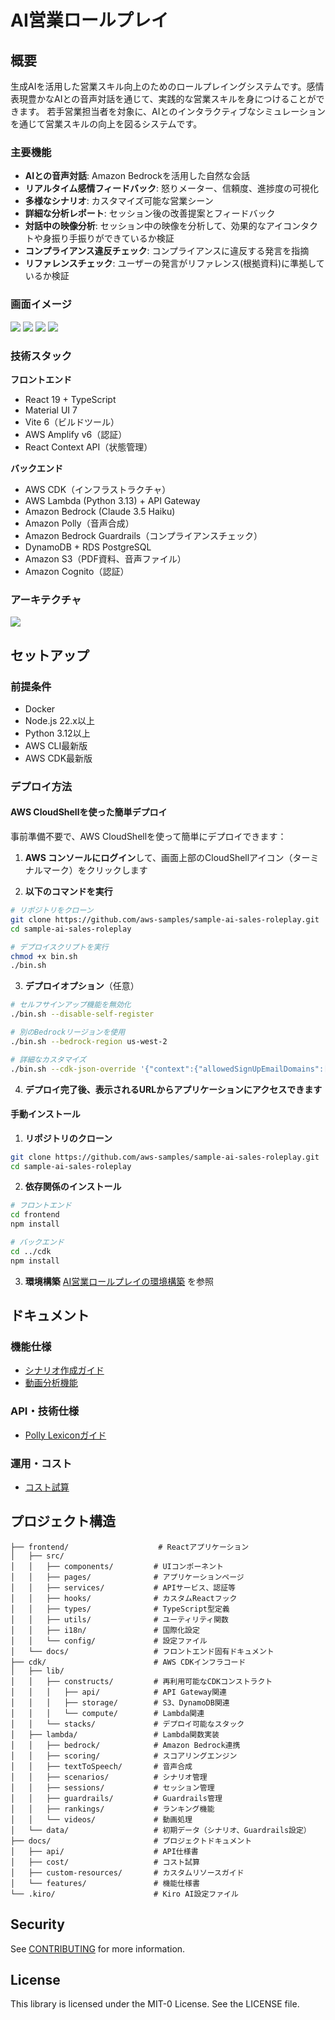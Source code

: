 # AI営業ロールプレイ

## 概要
生成AIを活用した営業スキル向上のためのロールプレイングシステムです。感情表現豊かなAIとの音声対話を通じて、実践的な営業スキルを身につけることができます。
若手営業担当者を対象に、AIとのインタラクティブなシミュレーションを通じて営業スキルの向上を図るシステムです。

### 主要機能

- **AIとの音声対話**: Amazon Bedrockを活用した自然な会話
- **リアルタイム感情フィードバック**: 怒りメーター、信頼度、進捗度の可視化
- **多様なシナリオ**: カスタマイズ可能な営業シーン
- **詳細な分析レポート**: セッション後の改善提案とフィードバック
- **対話中の映像分析**: セッション中の映像を分析して、効果的なアイコンタクトや身振り手振りができているか検証
- **コンプライアンス違反チェック**: コンプライアンスに違反する発言を指摘
- **リファレンスチェック**: ユーザーの発言がリファレンス(根拠資料)に準拠しているか検証

### 画面イメージ

![](./docs/image/demo_image_1.png)
![](./docs/image/demo_image_2.png)
![](./docs/image/demo_image_3.png)
![](./docs/image/demo_image_4.png)

### 技術スタック

**フロントエンド**
- React 19 + TypeScript
- Material UI 7
- Vite 6（ビルドツール）
- AWS Amplify v6（認証）
- React Context API（状態管理）

**バックエンド**
- AWS CDK（インフラストラクチャ）
- AWS Lambda (Python 3.13) + API Gateway
- Amazon Bedrock (Claude 3.5 Haiku)
- Amazon Polly（音声合成）
- Amazon Bedrock Guardrails（コンプライアンスチェック）
- DynamoDB + RDS PostgreSQL
- Amazon S3（PDF資料、音声ファイル）
- Amazon Cognito（認証）

### アーキテクチャ
![](./docs/image/Architecture.png)

## セットアップ

### 前提条件

- Docker
- Node.js 22.x以上
- Python 3.12以上
- AWS CLI最新版
- AWS CDK最新版

### デプロイ方法

#### AWS CloudShellを使った簡単デプロイ

事前準備不要で、AWS CloudShellを使って簡単にデプロイできます：

1. **AWS コンソールにログイン**して、画面上部のCloudShellアイコン（ターミナルマーク）をクリックします

2. **以下のコマンドを実行**
```bash
# リポジトリをクローン
git clone https://github.com/aws-samples/sample-ai-sales-roleplay.git
cd sample-ai-sales-roleplay

# デプロイスクリプトを実行
chmod +x bin.sh
./bin.sh
```

3. **デプロイオプション**（任意）
```bash
# セルフサインアップ機能を無効化
./bin.sh --disable-self-register

# 別のBedrockリージョンを使用
./bin.sh --bedrock-region us-west-2

# 詳細なカスタマイズ
./bin.sh --cdk-json-override '{"context":{"allowedSignUpEmailDomains":["example.com"]}}'
```

4. **デプロイ完了後、表示されるURLからアプリケーションにアクセスできます**

#### 手動インストール

1. **リポジトリのクローン**
```bash
git clone https://github.com/aws-samples/sample-ai-sales-roleplay.git
cd sample-ai-sales-roleplay
```

2. **依存関係のインストール**
```bash
# フロントエンド
cd frontend
npm install

# バックエンド
cd ../cdk
npm install
```

3. **環境構築**
[AI営業ロールプレイの環境構築](./cdk/README.md) を参照

## ドキュメント

### 機能仕様
- [シナリオ作成ガイド](docs/scenario-creation.md)
- [動画分析機能](docs/video-analysis.md)

### API・技術仕様
- [Polly Lexiconガイド](docs/custom-resources/polly-lexicon-guide.md)

### 運用・コスト
- [コスト試算](docs/cost/コスト試算.md)

## プロジェクト構造

```
├── frontend/                    # Reactアプリケーション
│   ├── src/
│   │   ├── components/         # UIコンポーネント
│   │   ├── pages/              # アプリケーションページ
│   │   ├── services/           # APIサービス、認証等
│   │   ├── hooks/              # カスタムReactフック
│   │   ├── types/              # TypeScript型定義
│   │   ├── utils/              # ユーティリティ関数
│   │   ├── i18n/               # 国際化設定
│   │   └── config/             # 設定ファイル
│   └── docs/                   # フロントエンド固有ドキュメント
├── cdk/                        # AWS CDKインフラコード
│   ├── lib/
│   │   ├── constructs/         # 再利用可能なCDKコンストラクト
│   │   │   ├── api/            # API Gateway関連
│   │   │   ├── storage/        # S3、DynamoDB関連
│   │   │   └── compute/        # Lambda関連
│   │   └── stacks/             # デプロイ可能なスタック
│   ├── lambda/                 # Lambda関数実装
│   │   ├── bedrock/            # Amazon Bedrock連携
│   │   ├── scoring/            # スコアリングエンジン
│   │   ├── textToSpeech/       # 音声合成
│   │   ├── scenarios/          # シナリオ管理
│   │   ├── sessions/           # セッション管理
│   │   ├── guardrails/         # Guardrails管理
│   │   ├── rankings/           # ランキング機能
│   │   └── videos/             # 動画処理
│   └── data/                   # 初期データ（シナリオ、Guardrails設定）
├── docs/                       # プロジェクトドキュメント
│   ├── api/                    # API仕様書
│   ├── cost/                   # コスト試算
│   ├── custom-resources/       # カスタムリソースガイド
│   └── features/               # 機能仕様書
└── .kiro/                      # Kiro AI設定ファイル
```

## Security

See [CONTRIBUTING](CONTRIBUTING.md#security-issue-notifications) for more information.

## License

This library is licensed under the MIT-0 License. See the LICENSE file.
